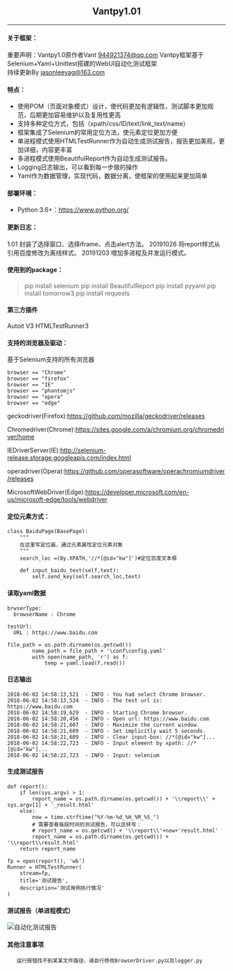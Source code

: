 ## <center> **Vantpy1.01**</center>

---
#### 关于框架：
重要声明：Vantpy1.0原作者Vant 944921374@qq.com
Vantpy框架基于Selenium+Yaml+Unittest搭建的WebUI自动化测试框架\
持续更新By jasonleeyag@163.com

#### 特点：
- 使用POM（页面对象模式）设计，使代码更加有逻辑性，测试脚本更加规范，后期更加容易维护以及复用性更高
- 支持多种定位方式，包括（xpath/css/ID/text/link_text/name）
- 框架集成了Selenium的常用定位方法，使元素定位更加方便
- 单进程模式使用HTMLTestRunner作为自动生成测试报告，报告更加美观，更加详细，内容更丰富
- 多进程模式使用BeautifulReport作为自动生成测试报告。
- Logging日志输出，可以看到每一步做的操作
- Yaml作为数据管理，实现代码，数据分离，使框架的使用起来更加简单

#### 部署环境：
- Python 3.6+：https://www.python.org/

#### 更新日志：
1.01 封装了选择窗口、选择iframe、点击alert方法。
20191026 将report样式从引用百度修改为离线样式。
20191203 增加多进程及并发运行模式。
#### 使用到的package：

> pip install selenium
> pip install BeautifulReport
> pip install pyyaml
> pip install tomorrow3
> pip install requests
>
#### 第三方插件
Autoit V3
HTMLTestRunner3

#### 支持的浏览器及驱动：
基于Selenium支持的所有浏览器

```
browser == "Chrome"
browser == "firefox"
browser == "IE"
browser == "phantomjs"
browser == "opera"
browser == "edge"
```
geckodriver(Firefox):https://github.com/mozilla/geckodriver/releases

Chromedriver(Chrome):https://sites.google.com/a/chromium.org/chromedriver/home

IEDriverServer(IE):http://selenium-release.storage.googleapis.com/index.html

operadriver(Opera):https://github.com/operasoftware/operachromiumdriver/releases

MicrosoftWebDriver(Edge):https://developer.microsoft.com/en-us/microsoft-edge/tools/webdriver

#### 定位元素方式：

```
class BaiduPage(BasePage):
    """
    在这里写定位器，通过元素属性定位元素对象
    """
    search_loc =(By.XPATH,'//*[@id="kw"]')#定位百度文本框

    def input_baidu_text(self,text):
        self.send_key(self.search_loc,text)
```

#### 读取yaml数据

```
brwserType:
  browserName : Chrome

testUrl:
  URL : https://www.baidu.com
```

```
file_path = os.path.dirname(os.getcwd())
        name_path = file_path + '\conf\config.yaml'
        with open(name_path, 'r') as f:
            temp = yaml.load(f.read())
```

#### 日志输出

```
2018-06-02 14:58:13,521  - INFO - You had select Chrome browser.
2018-06-02 14:58:13,524  - INFO - The test url is: https://www.baidu.com
2018-06-02 14:58:19,629  - INFO - Starting Chrome browser.
2018-06-02 14:58:20,456  - INFO - Open url: https://www.baidu.com
2018-06-02 14:58:21,607  - INFO - Maximize the current window.
2018-06-02 14:58:21,609  - INFO - Set implicitly wait 5 seconds.
2018-06-02 14:58:21,609  - INFO - Clear input-box: //*[@id="kw"]...
2018-06-02 14:58:22,723  - INFO - Input element by xpath: //*[@id="kw"]...
2018-06-02 14:58:22,723  - INFO - Input: selenium
```

#### 生成测试报告

```
def report():
    if len(sys.argv) > 1:
        report_name = os.path.dirname(os.getcwd()) + '\\report\\' + sys.argv[1] + '_result.html'
    else:
        now = time.strftime("%Y-%m-%d_%H_%M_%S_")
        # 需要查看每段时间的测试报告，可以这样写：
        # report_name = os.getcwd() + '\\report\\'+now+'result.html'
        report_name = os.path.dirname(os.getcwd()) + '\\report\\result.html'
    return report_name
    
fp = open(report(), 'wb')
Runner = HTMLTestRunner(
    stream=fp,
    title='测试报告',
    description='测试用例执行情况'
)
```
#### 测试报告（单进程模式）
![自动化测试报告](https://upload-images.jianshu.io/upload_images/3404835-b27828973a200528.png?imageMogr2/auto-orient/strip%7CimageView2/2/w/1240)

#### 其他注意事项
```
   运行报错找不到某某文件路径，请自行修改BrowserDriver.py以及logger.py
```
